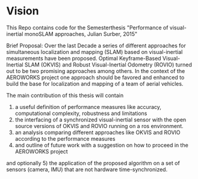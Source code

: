 # Vision

This Repo contains code for the Semesterthesis
"Performance of visual-inertial monoSLAM approaches, Julian Surber, 2015"


Brief Proposal:
Over the last Decade a series of different approaches for simultaneous localization and mapping (SLAM) based on visual-inertial measurements have been proposed. Optimal Keyframe-Based Visual-Inertial SLAM (OKVIS) and Robust Visual-Inertial Odometry (ROVIO) turned out to be two promising approaches among others. In the context of the AEROWORKS project one approach should be favored and enhanced to build the base for localization and mapping of a team of aerial vehicles.

The main contribution of this thesis will contain
1) a useful definition of performance measures like accuracy, computational complexity, robustness and limitations
2) the interfacing of a synchronized visual-inertial sensor with the open source versions of OKVIS and ROVIO running on a ros environment.
3) an analysis comparing different approaches like OKVIS and ROVIO according to the performance measures
4) and outline of future work with a suggestion on how to proceed in the AEROWORKS project

and optionally
5) the application of the proposed algorithm on a set of sensors (camera, IMU) that are not hardware time-synchronized.